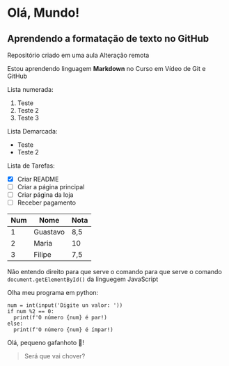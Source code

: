 # Olá, Mundo!
## Aprendendo a formatação de texto no GitHub
Repositório criado em uma aula 
Alteração remota

Estou aprendendo linguagem __Markdown__ no Curso em Vídeo de Git e GitHub

Lista numerada:
1. Teste
2. Teste 2
3. Teste 3

Lista Demarcada:
* Teste
* Teste 2

Lista de Tarefas:
- [x] Criar README
- [ ] Criar a página principal
- [ ] Criar página da loja
- [ ] Receber pagamento

Num | Nome | Nota
---|---|---
1|Guastavo|8,5
2|Maria|10
3|Filipe|7,5

Não entendo direito para que serve o comando para que serve o comando `document.getElementById()` da linguegem JavaScript

Olha meu programa em python:
```
num = int(input('Digite un valor: '))
if num %2 == 0:
  print(f'O número {num} é par!)
else:
  print(f'O número {num} é ímpar!)
```
Olá, pequeno gafanhoto 🖖!
> Será que vai chover?
